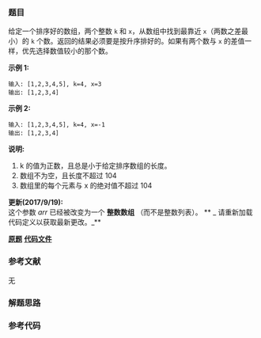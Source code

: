 ### 题目
给定一个排序好的数组，两个整数 `k` 和 `x`，从数组中找到最靠近 `x`（两数之差最小）的 `k`
个数。返回的结果必须要是按升序排好的。如果有两个数与 `x` 的差值一样，优先选择数值较小的那个数。

**示例  1:**

    
    
    输入: [1,2,3,4,5], k=4, x=3
    输出: [1,2,3,4]
    



**示例 2:**

    
    
    输入: [1,2,3,4,5], k=4, x=-1
    输出: [1,2,3,4]
    



**说明:**

  1. k 的值为正数，且总是小于给定排序数组的长度。
  2. 数组不为空，且长度不超过 104
  3. 数组里的每个元素与 x 的绝对值不超过 104



**更新(2017/9/19):**  
这个参数 _arr_ 已经被改变为一个 **整数数组** （而不是整数列表）。 ** _  请重新加载代码定义以获取最新更改。_**

 **[原题](https://leetcode-cn.com/problems/find-k-closest-elements/)**    **[代码文件]()**


### 参考文献
无

### 解题思路




### 参考代码

```go


```




